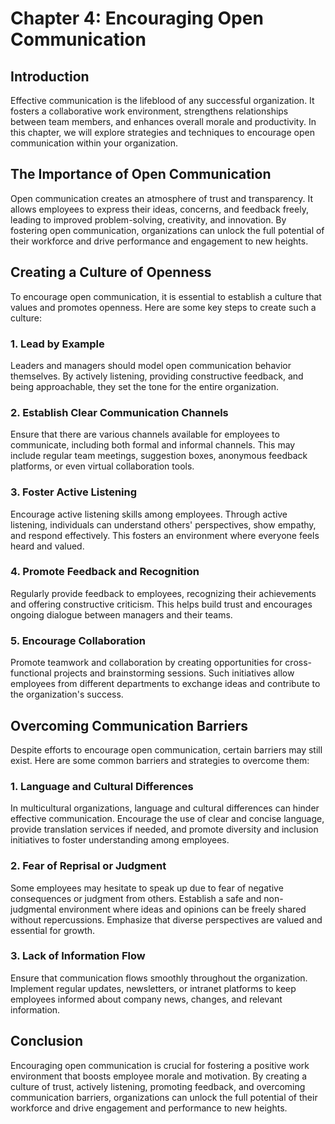 Chapter 4: Encouraging Open Communication
=========================================

Introduction
------------

Effective communication is the lifeblood of any successful organization. It fosters a collaborative work environment, strengthens relationships between team members, and enhances overall morale and productivity. In this chapter, we will explore strategies and techniques to encourage open communication within your organization.

The Importance of Open Communication
------------------------------------

Open communication creates an atmosphere of trust and transparency. It allows employees to express their ideas, concerns, and feedback freely, leading to improved problem-solving, creativity, and innovation. By fostering open communication, organizations can unlock the full potential of their workforce and drive performance and engagement to new heights.

Creating a Culture of Openness
------------------------------

To encourage open communication, it is essential to establish a culture that values and promotes openness. Here are some key steps to create such a culture:

### 1. Lead by Example

Leaders and managers should model open communication behavior themselves. By actively listening, providing constructive feedback, and being approachable, they set the tone for the entire organization.

### 2. Establish Clear Communication Channels

Ensure that there are various channels available for employees to communicate, including both formal and informal channels. This may include regular team meetings, suggestion boxes, anonymous feedback platforms, or even virtual collaboration tools.

### 3. Foster Active Listening

Encourage active listening skills among employees. Through active listening, individuals can understand others' perspectives, show empathy, and respond effectively. This fosters an environment where everyone feels heard and valued.

### 4. Promote Feedback and Recognition

Regularly provide feedback to employees, recognizing their achievements and offering constructive criticism. This helps build trust and encourages ongoing dialogue between managers and their teams.

### 5. Encourage Collaboration

Promote teamwork and collaboration by creating opportunities for cross-functional projects and brainstorming sessions. Such initiatives allow employees from different departments to exchange ideas and contribute to the organization's success.

Overcoming Communication Barriers
---------------------------------

Despite efforts to encourage open communication, certain barriers may still exist. Here are some common barriers and strategies to overcome them:

### 1. Language and Cultural Differences

In multicultural organizations, language and cultural differences can hinder effective communication. Encourage the use of clear and concise language, provide translation services if needed, and promote diversity and inclusion initiatives to foster understanding among employees.

### 2. Fear of Reprisal or Judgment

Some employees may hesitate to speak up due to fear of negative consequences or judgment from others. Establish a safe and non-judgmental environment where ideas and opinions can be freely shared without repercussions. Emphasize that diverse perspectives are valued and essential for growth.

### 3. Lack of Information Flow

Ensure that communication flows smoothly throughout the organization. Implement regular updates, newsletters, or intranet platforms to keep employees informed about company news, changes, and relevant information.

Conclusion
----------

Encouraging open communication is crucial for fostering a positive work environment that boosts employee morale and motivation. By creating a culture of trust, actively listening, promoting feedback, and overcoming communication barriers, organizations can unlock the full potential of their workforce and drive engagement and performance to new heights.
